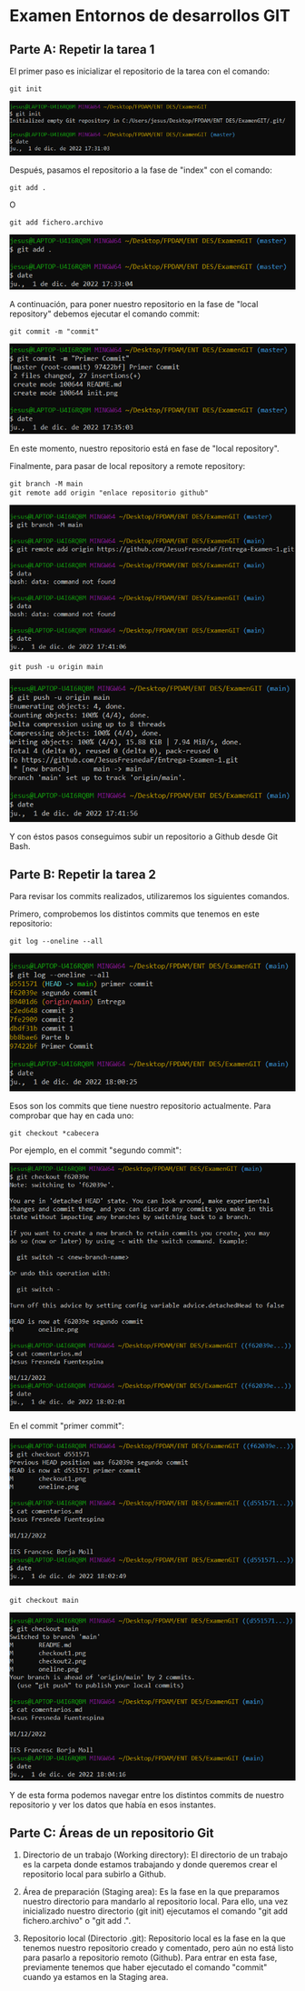 # Examen Entornos de desarrollos GIT

## Parte A: Repetir la tarea 1

El primer paso es inicializar el repositorio de la tarea con el comando:

~~~
git init
~~~

![](init.png)

Después, pasamos el repositorio a la fase de "index" con el comando:


~~~
git add .
~~~

O

~~~
git add fichero.archivo
~~~

![](add.png)

A continuación, para poner nuestro repositorio en la fase de "local repository" debemos ejecutar el comando commit:

~~~
git commit -m "commit"
~~~
![](commit.png)

En este momento, nuestro repositorio está en fase de "local repository".

Finalmente, para pasar de local repository a remote repository:

~~~
git branch -M main
git remote add origin "enlace repositorio github"
~~~

![](origin-main.png)

~~~
git push -u origin main
~~~

![](push.png)

Y con éstos pasos conseguimos subir un repositorio a Github desde Git Bash.

## Parte B: Repetir la tarea 2

Para revisar los commits realizados, utilizaremos los siguientes comandos.

Primero, comprobemos los distintos commits que tenemos en este repositorio: 

~~~
git log --oneline --all
~~~

![](oneline.png)

Esos son los commits que tiene nuestro repositorio actualmente. Para comprobar que hay en cada uno:

~~~
git checkout *cabecera
~~~

Por ejemplo, en el commit "segundo commit":

![](checkout1.png)

En el commit "primer commit":

![](checkout2.png)

~~~
git checkout main
~~~

![](checkoutactual.png)

Y de esta forma podemos navegar entre los distintos commits de nuestro repositorio y ver los datos que había en esos instantes.

## Parte C: Áreas de un repositorio Git

1. Directorio de un trabajo (Working directory):
   El directorio de un trabajo es la carpeta donde estamos trabajando y donde queremos crear el repositorio local para subirlo a Github.
 
2. Área de preparación (Staging area):
   Es la fase en la que preparamos nuestro directorio para mandarlo al repositorio local. Para ello, una vez inicializado nuestro directorio (git init) ejecutamos el comando "git add fichero.archivo" o "git add .".
   
3. Repositorio local (Directorio .git):
   Repositorio local es la fase en la que tenemos nuestro repositorio creado y comentado, pero aún no está listo para pasarlo a repositorio remoto (Github). Para entrar en esta fase, previamente tenemos que haber ejecutado el comando "commit" cuando ya estamos en la Staging area.